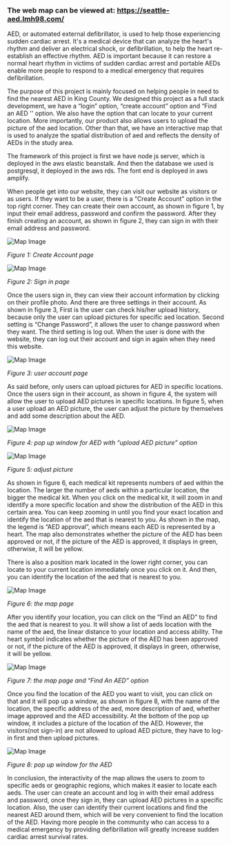 ### The web map can be viewed at: https://seattle-aed.lmh98.com/

AED, or automated external defibrillator, is used to help those experiencing sudden cardiac arrest. It's a medical device that can analyze the heart's rhythm and deliver an electrical shock, or defibrillation, to help the heart re-establish an effective rhythm. AED is important because it can restore a normal heart rhythm in victims of sudden cardiac arrest and portable AEDs enable more people to respond to a medical emergency that requires defibrillation. 

The purpose of this project is mainly focused on helping people in need to find the nearest AED in King County. We designed this project as a full stack development, we have a “login” option, “create account” option and “Find an AED '' option. We also have the option that can locate to your current location. More importantly, our product also allows users to upload the picture of the aed location. Other than that, we have an interactive map that is used to analyze the spatial distribution of aed and reflects the density of AEDs in the study area. 

The framework of this project is first we have node js server, which is deployed in the aws elastic beanstalk. And then the database we used is postgresql, it deployed in the aws rds. The font end is deployed in aws amplify. 

When people get into our website, they can visit our website as visitors or as users. If they want to be a user, there is a “Create Account” option in the top right corner. They can create their own account, as shown in figure 1, by input their email address, password and confirm the password. After they finish creating an account, as shown in figure 2, they can sign in with their email address and password. 

![Map Image](readmePic/create.png)

_Figure 1: Create Account page_

![Map Image](readmePic/sign-in.png)

_Figure 2:  Sign in  page_

Once the users sign in, they can view their account information by clicking on their profile photo. And there are three settings in their account. As shown in figure 3,  First is the user can check his/her upload history, because only the user can upload pictures for specific aed location. Second setting is “Change Password”, it allows the user to change password when they want. The third setting is log out. When the user is done with the website, they can log out their account and sign in again when they need this website. 

![Map Image](readmePic/hello.png)

_Figure 3:  user account page_

As said before, only users can upload pictures for AED in specific locations. Once the users sign in their account, as shown in figure 4, the system will allow the user to upload AED pictures in specific locations. In figure 5, when a user upload an AED picture, the user can adjust the picture by themselves and add some description about the AED. 

![Map Image](readmePic/upload.png)

_Figure 4:  pop up window for AED with “upload AED picture” option_

![Map Image](readmePic/adjust.png)

_Figure 5:  adjust picture_


As shown in figure 6, each medical kit represents numbers of aed within the location. The larger the number of aeds within a particular location, the bigger the medical kit. When you click on the medical kit, it will zoom in and identify a more specific location and show the distribution of the AED in this certain area. You can keep zooming in until you find your exact location and identify the location of the aed that is nearest to you. As shown in the map, the legend is “AED approval”, which means each AED is represented by a heart. The map also demonstrates whether the picture of the AED has been approved or not, if the picture of the AED is approved, it displays in green, otherwise, it will be yellow.

There is also a position mark located in the lower right corner, you can locate to your current location immediately once you click on it. And then, you can identify the location of the aed that is nearest to you. 

![Map Image](readmePic/map.png)

_Figure 6:  the map page_

After you identify your location, you can click on the ”Find an AED” to find the aed that is nearest to you. It will show a list of aeds location with the name of the aed, the linear distance to your location and access ability. The heart symbol indicates whether the picture of the AED has been approved or not, if the picture of the AED is approved, it displays in green, otherwise, it will be yellow.

![Map Image](readmePic/find.png)

_Figure 7:  the map page and “Find An AED” option_

Once you find the location of the AED you want to visit, you can click on that and it will pop up a window, as shown in figure 8, with the name of the location, the specific address of the aed, more description of aed, whether image approved and the AED accessibility. At the bottom of the pop up window, it includes a picture of the location of the AED. However, the visitors(not sign-in) are not allowed to upload AED picture, they have to log-in first and then upload pictures. 

![Map Image](readmePic/pop-up.png)

_Figure 8:  pop up window for the AED_

In conclusion, the interactivity of the map allows the users to zoom to specific aeds or geographic regions, which makes it easier to locate each aeds. The user can create an account and log in with their email address and password, once they sign in, they can upload AED pictures in a specific location. Also, the user can identify their current locations and find the nearest AED around them, which will be very convenient to find the location of the AED. 
Having more people in the community who can access to a medical emergency by providing defibrillation will greatly increase sudden cardiac arrest survival rates.
